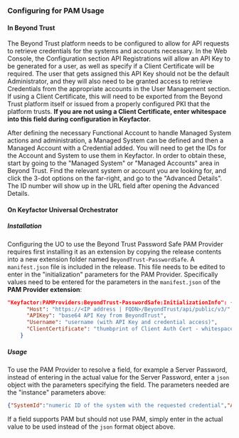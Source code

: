 ### Configuring for PAM Usage
#### In Beyond Trust
The Beyond Trust platform needs to be configured to allow for API requests to retrieve credentials for the systems and accounts necessary.
In the Web Console, the Configuration section API Registrations will allow an API Key to be generated for a user, as well as specify if a Client Certificate will be required.
The user that gets assigned this API Key should not be the default Administrator, and they will also need to be granted access to retrieve Credentials from the appropriate accounts in the User Management section.
If using a Client Certificate, this will need to be exported from the Beyond Trust platform itself or issued from a properly configured PKI that the platform trusts.
__If you are not using a Client Certificate, enter whitespace into this field during configuration in Keyfactor.__

After defining the necessary Functional Account to handle Managed System actions and administration, a Managed System can be defined and then a Managed Account with a Credential added.
You will need to get the IDs for the Account and System to use them in Keyfactor. In order to obtain these, start by going to the "Managed System" or "Managed Accounts" area in Beyond Trust. Find the relevant system or account you are looking for, and click the 3-dot options on the far-right, and go to the "Advanced Details". The ID number will show up in the URL field after opening the Advanced Details.

#### On Keyfactor Universal Orchestrator
##### Installation
Configuring the UO to use the Beyond Trust Password Safe PAM Provider requires first installing it as an extension by copying the release contents into a new extension folder named `BeyondTrust-PasswordSafe`.
A `manifest.json` file is included in the release. This file needs to be edited to enter in the "initialization" parameters for the PAM Provider. Specifically values need to be entered for the parameters in the `manifest.json` of the __PAM Provider extension__:

~~~ json
"Keyfactor:PAMProviders:BeyondTrust-PasswordSafe:InitializationInfo": {
      "Host": "https://<IP address | FQDN>/BeyondTrust/api/public/v3/",
      "APIKey": "base64 API Key from BeyondTrust",
      "Username": "username (with API Key and credential access)",
      "ClientCertificate": "thumbprint of Client Auth Cert - whitespace or blank if unused"
    }
~~~

##### Usage
To use the PAM Provider to resolve a field, for example a Server Password, instead of entering in the actual value for the Server Password, enter a `json` object with the parameters specifying the field.
The parameters needed are the "instance" parameters above:

~~~ json
{"SystemId":"numeric ID of the system with the requested credential","AccountId":"numeric ID of the Account on the system with the password to retrieve"}
~~~

If a field supports PAM but should not use PAM, simply enter in the actual value to be used instead of the `json` format object above.